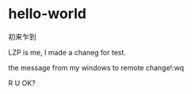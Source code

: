 # hello-world
初来乍到

LZP is me, I made a chaneg for test.

the message from my windows to remote change!:wq

R U OK?
